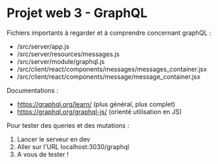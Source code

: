 # Projet web 3 - GraphQL

Fichiers importants à regarder et à comprendre concernant graphQL :

- /src/server/app.js
- /src/server/resources/messages.js
- /src/server/module/graphql.js
- /src/client/react/components/messages/messages_container.jsx
- /src/client/react/components/message/message_container.jsx

Documentations :
- https://graphql.org/learn/ (plus général, plus complet)
- https://graphql.org/graphql-js/ (orienté utilisation en JS)

Pour tester des queries et des mutations :
1) Lancer le serveur en dev
2) Aller sur l'URL localhost:3030/graphql 
3) A vous de tester !
